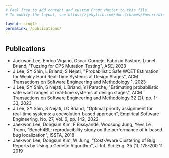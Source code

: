 ```yaml
---
# Feel free to add content and custom Front Matter to this file.
# To modify the layout, see https://jekyllrb.com/docs/themes/#overriding-theme-defaults

layout: single
permalink: /publications/
---
```


## Publications
* Jaekwon Lee, Enrico Viganò, Oscar Cornejo, Fabrizio Pastore, Lionel Briand,
  "Fuzzing for CPS Mutation Testing",
  ASE, 2023
* J Lee, SY Shin, L Briand, S Nejati,
  "Probabilistic Safe WCET Estimation for Weakly Hard Real-Time Systems at Design Stages",
  ACM Transactions on Software Engineering and Methodology	1,	2023
* J Lee, SY Shin, S Nejati, L Briand, YI Parache,
  "Estimating probabilistic safe wcet ranges of real-time systems at design stages",
  ACM Transactions on Software Engineering and Methodology 32 (2), pp. 1-33, 2023
* J Lee, SY Shin, S Nejati, LC Briand,
  "Optimal priority assignment for real-time systems: a coevolution-based approach",
  Empirical Software Engineering, No. 27, Vol. 6, pp. 142, 2022
* Jaekwon Lee, Dongsun Kim, F Bissyandé, Woosung Jung, Yevs Le Traon,
  "Bench4BL: reproducibility study on the performance of ir-based bug localization",
  ISSTA, 2018
* Jaekwon Lee, Dongsun Kim, W Jung,
  "Cost-Aware Clustering of Bug Reports by Using a Genetic Algorithm", 
  J. Inf. Sci. Eng. 35 (1), 175-200	11	2019
